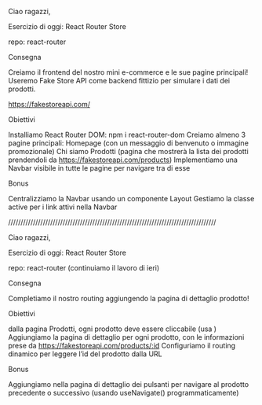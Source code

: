 Ciao ragazzi,

Esercizio di oggi: React Router Store

repo: react-router

Consegna

Creiamo il frontend del nostro mini e-commerce e le sue pagine principali!
Useremo Fake Store API come backend fittizio per simulare i dati dei prodotti.

https://fakestoreapi.com/

Obiettivi

Installiamo React Router DOM: npm i react-router-dom
Creiamo almeno 3 pagine principali:
Homepage (con un messaggio di benvenuto o immagine promozionale)
Chi siamo
Prodotti (pagina che mostrerà la lista dei prodotti prendendoli da https://fakestoreapi.com/products)
Implementiamo una Navbar visibile in tutte le pagine per navigare tra di esse

Bonus

Centralizziamo la Navbar usando un componente Layout
Gestiamo la classe active per i link attivi nella Navbar

////////////////////////////////////////////////////////////////////////////////////

Ciao ragazzi,

Esercizio di oggi: React Router Store

repo: react-router (continuiamo il lavoro di ieri)

Consegna

Completiamo il nostro routing aggiungendo la pagina di dettaglio prodotto!

Obiettivi

dalla pagina Prodotti, ogni prodotto deve essere cliccabile (usa <Link>)
Aggiungiamo la pagina di dettaglio per ogni prodotto, con le informazioni prese da https://fakestoreapi.com/products/:id
Configuriamo il routing dinamico per leggere l’id del prodotto dalla URL

Bonus

Aggiungiamo nella pagina di dettaglio dei pulsanti per navigare al prodotto precedente o successivo (usando useNavigate() programmaticamente)
